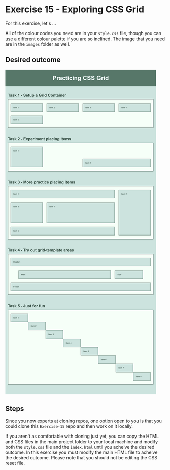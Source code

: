 # Exercise 15 - Exploring CSS Grid

For this exercise, let's ...

All of the colour codes you need are in your `style.css` file, though you can use a different colour palette if you are so inclined. The image that you need are in the `images` folder as well.

## Desired outcome

![This is an image of the finished product](/images/desired-outcome.png)

## Steps

Since you now experts at cloning repos, one option open to you is that you could clone this `Exercise-15` repo and then work on it locally.

If you aren't as comfortable with cloning just yet, you can copy the HTML and CSS files in the main project folder to your local machine and modify both the `style.css` file and the `index.html` until you acheive the desired outcome. In this exercise you must modify the main HTML file to acheive the desired outcome. Please note that you should not be editing the CSS reset file.
